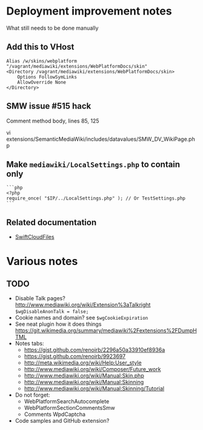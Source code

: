 # Deployment improvement notes

What still needs to be done manually

## Add this to VHost

    Alias /w/skins/webplatform "/vagrant/mediawiki/extensions/WebPlatformDocs/skin"
    <Directory /vagrant/mediawiki/extensions/WebPlatformDocs/skin>
        Options FollowSymLinks
        AllowOverride None
    </Directory>

## SMW issue #515 hack

Comment method body, lines 85, 125

   vi extensions/SemanticMediaWiki/includes/datavalues/SMW_DV_WikiPage.php


## Make `mediawiki/LocalSettings.php` to contain only

    ```php
    <?php
    require_once( "$IP/../LocalSettings.php" ); // Or TestSettings.php
    ```

## Related documentation

* [SwiftCloudFiles](http://www.mediawiki.org/wiki/Extension:SwiftCloudFiles)

# Various notes


## TODO

* Disable Talk pages? http://www.mediawiki.org/wiki/Extension%3aTalkright `$wgDisableAnonTalk = false;`
* Cookie names and domain? see `$wgCookieExpiration`
* See neat plugin how it does things https://git.wikimedia.org/summary/mediawiki%2Fextensions%2FDumpHTML
* Notes tabs:
  * https://gist.github.com/renoirb/2296a50a33910ef8936a
  * https://gist.github.com/renoirb/9923697
  * http://meta.wikimedia.org/wiki/Help:User_style
  * http://www.mediawiki.org/wiki/Composer/Future_work
  * http://www.mediawiki.org/wiki/Manual:Skin.php
  * http://www.mediawiki.org/wiki/Manual:Skinning
  * http://www.mediawiki.org/wiki/Manual:Skinning/Tutorial
* Do not forget:
  * WebPlatformSearchAutocomplete
  * WebPlatformSectionCommentsSmw
  * Comments WpdCaptcha
* Code samples and GitHub extension?
